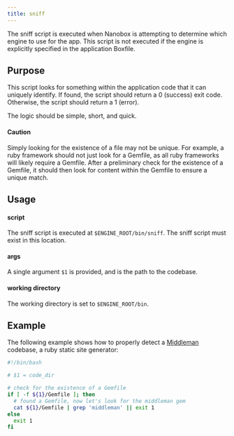 ```yaml
---
title: sniff
---
```


The sniff script is executed when Nanobox is attempting to determine which engine to use for the app. This script is not executed if the engine is explicitly specified in the application Boxfile.

## Purpose

This script looks for something within the application code that it can uniquely identify. If found, the script should return a 0 (success) exit code. Otherwise, the script should return a 1 (error).

The logic should be simple, short, and quick.

#### Caution

Simply looking for the existence of a file may not be unique. For example, a ruby framework should not just look for a Gemfile, as all ruby frameworks will likely require a Gemfile. After a preliminary check for the existence of a Gemfile, it should then look for content within the Gemfile to ensure a unique match.

## Usage

#### script

The sniff script is executed at `$ENGINE_ROOT/bin/sniff`. The sniff script must exist in this location.

#### args

A single argument `$1` is provided, and is the path to the codebase.

#### working directory

The working directory is set to `$ENGINE_ROOT/bin`.

## Example

The following example shows how to properly detect a [Middleman](https://middlemanapp.com/) codebase, a ruby static site generator:

```bash
#!/bin/bash

# $1 = code_dir

# check for the existence of a Gemfile
if [ -f ${1}/Gemfile ]; then
  # found a Gemfile, now let's look for the middleman gem
  cat ${1}/Gemfile | grep 'middleman' || exit 1
else
  exit 1
fi
```
